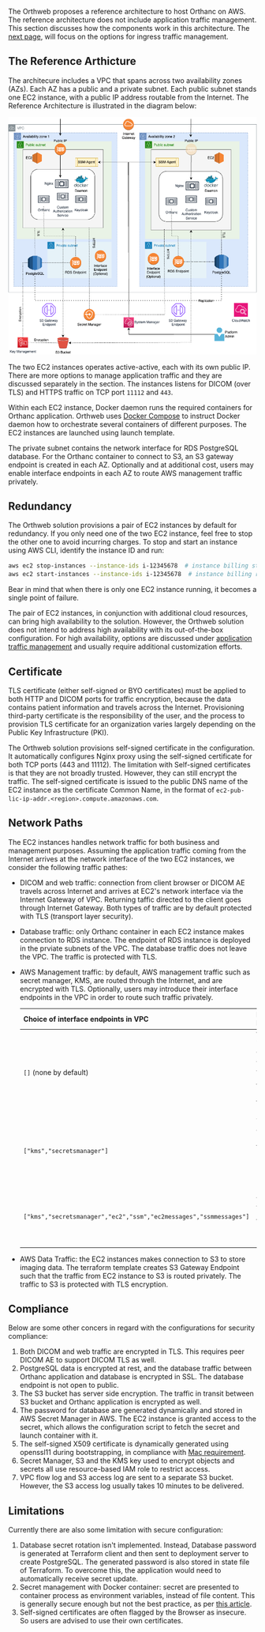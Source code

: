 
The Orthweb proposes a reference architecture to host Orthanc on AWS. The reference architecture does not include application traffic management. This section discusses how the components work in this architecture. The [next page](./ingress.md), will focus on the options for ingress traffic management.

## The Reference Arthicture

The architecure includes a VPC that spans across two availability zones (AZs). Each AZ has a public and a private subnet. Each public subnet stands one EC2 instance, with a public IP address routable from the Internet. The Reference Architecture is illustrated in the diagram below:

![Diagram](../assets/images/Orthweb.png)

The two EC2 instances operates active-active, each with its own public IP. There are more options to manage application traffic and they are discussed separately in the section. The instances listens for DICOM (over TLS) and HTTPS traffic on TCP port `11112` and `443`. 

Within each EC2 instance, Docker daemon runs the required containers for Orthanc application. Orthweb uses [Docker Compose](https://docs.docker.com/compose/) to instruct Docker daemon how to orchestrate several containers of different purposes. The EC2 instances are launched using launch template.

The private subnet contains the network interface for RDS PostgreSQL database. For the Orthanc container to connect to S3, an S3 gateway endpoint is created in each AZ. Optionally and at additional cost, users may enable interface endpoints in each AZ to route AWS management traffic privately.

## Redundancy

The Orthweb solution provisions a pair of EC2 instances by default for redundancy. If you only need one of the two EC2 instance, feel free to stop the other one to avoid incurring charges. To stop and start an instance using AWS CLI, identify the instance ID and run:
```sh
aws ec2 stop-instances --instance-ids i-12345678  # instance billing stops
aws ec2 start-instances --instance-ids i-12345678  # instance billing restarts
```
Bear in mind that when there is only one EC2 instance running, it becomes a single point of failure.

The pair of EC2 instances, in conjunction with additional cloud resources, can bring high availability to the solution. However, the Orthweb solution does not intend to address high availability with its out-of-the-box configuration. For high availability, options are discussed under [application traffic management](ingress.md) and usually require additional customization efforts.

## Certificate

TLS certificate (either self-signed or BYO certificates) must be applied to both HTTP and DICOM ports for traffic encryption, because the data contains patient information and travels across the Internet. Provisioning third-party certificate is the responsibility of the user, and the process to provision TLS certificate for an organization varies largely depending on the Public Key Infrastructure (PKI). 

The Orthweb solution provisions self-signed certificate in the configuration. It automatically configures Nginx proxy using the self-signed certificate for both TCP ports (443 and 11112). The limitation with Self-signed certificates is that they are not broadly trusted. However, they can still encrypt the traffic. The self-signed certificate is issued to the public DNS name of the EC2 instance as the certificate Common Name, in the format of `ec2-pub-lic-ip-addr.<region>.compute.amazonaws.com`. 


## Network Paths
The EC2 instances handles network traffic for both business and management purposes. Assuming the application traffic coming from the Internet arrives at the network interface of the two EC2 instances, we consider the following traffic pathes:

* DICOM and web traffic: connection from client browser or DICOM AE travels across Internet and arrives at EC2's network interface via the Internet Gateway of VPC. Returning taffic directed to the client goes through Internet Gateway. Both types of traffic are by default protected with TLS (transport layer security).
* Database traffic: only Orthanc container in each EC2 instance makes connection to RDS instance. The endpoint of RDS instance is deployed in the prviate subnets of the VPC. The database traffic does not leave the VPC. The traffic is protected with TLS.
* AWS Management traffic: by default, AWS management traffic such as secret manager, KMS, are routed through the Internet, and are encrypted with TLS. Optionally, users may introduce their interface endpoints in the VPC in order to route such traffic privately. 

  | Choice of interface endpoints in VPC | Routing Pattern | Tradeoff
  | -------- | ------- | ------- |
  | `[]` (none by default) | Without any interface endpoints, all types of AWS management traffic are routed through Internet. | Most cost-efficient configuration. |
  | `["kms","secretsmanager"]`    | Traffic for critical management traffic (secrets and keys) is routed privately  | A balanced configration between security risk and cost |
  | `["kms","secretsmanager","ec2","ssm","ec2messages","ssmmessages"]` | All types of AWS management traffic are routed privately.    | Most secure configuration but each interface endpoint incurs its own cost. |


* AWS Data Traffic: the EC2 instances makes connection to S3 to store imaging data. The terraform template creates S3 Gateway Endpoint such that the traffic from EC2 instance to S3 is routed privately. The traffic to S3 is protected with TLS encryption.

## Compliance

Below are some other concers in regard with the configurations for security compliance:

1. Both DICOM and web traffic are encrypted in TLS. This requires peer DICOM AE to support DICOM TLS as well.
2. PostgreSQL data is encrypted at rest, and the database traffic between Orthanc application and database is encrypted in SSL. The database endpoint is not open to public.
3. The S3 bucket has server side encryption. The traffic in transit between S3 bucket and Orthanc application is encrypted as well.
4. The password for database are generated dynamically and stored in AWS Secret Manager in AWS. The EC2 instance is granted access to the secret, which allows the configuration script to fetch the secret and launch container with it. 
5. The self-signed X509 certificate is dynamically generated using openssl11 during bootstrapping, in compliance with [Mac requirement](https://support.apple.com/en-us/HT210176).
6. Secret Manager, S3 and the KMS key used to encrypt objects and secrets all use resource-based IAM role to restrict access.
7. VPC flow log and S3 access log are sent to a separate S3 bucket. However, the S3 access log usually takes 10 minutes to be delivered.


## Limitations
Currently there are also some limitation with secure configuration:

1. Database secret rotation isn't implemented. Instead, Database password is generated at Terraform client and then sent to deployment server to create PostgreSQL. The generated password is also stored in state file of Terraform. To overcome this, the application would need to automatically receive secret update.
2. Secret management with Docker container: secret are presented to container process as environment variables, instead of file content. This is generally secure enough but not the best practice, as per [this article](https://techbeacon.com/devops/how-keep-your-container-secrets-secure).
3. Self-signed certificates are often flagged by the Browser as insecure. So users are advised to use their own certificates.